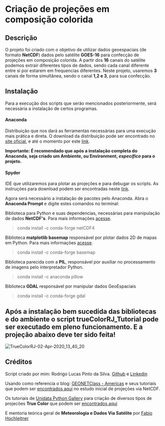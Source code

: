 # Criação de projeções em composição colorida

## Descrição
O projeto foi criado com o objetivo de utilizar dados geoespaciais (de formato **NetCDF**) dados pelo satélite **GOES-16** para confecção de projeções em composição colorida. A partir dos **16** canais do satélite podemos extrair diferentes tipos de dados, sendo cada canal diferente entre si por estarem em frequencias diferentes.
Neste projeto, usaremos **3** canais de forma simultânea, sendo o canal **1,2 e 3**, para sua confecção.

## Instalação
Para a execução dos scripts que serão mencionados posteriormente, será necessária a instalação de certos programas.

#### Anaconda
Distribuição que nos dará as ferramentas necessárias para uma execução mais prática e direta.
O download da distribuição pode ser encontrado no [site oficial](https://www.anaconda.com), e até o momento por este [link](https://www.anaconda.com/distribution/#download-section).

**Importante: É recomendado que após a instalação completa do Anaconda, seja criado um Ambiente, ou Environment, _específico_ para o projeto.**
#### Spyder
IDE que utilizaremos para plotar as projeções e para debugar os scripts.
As instruções para download podem ser encontradas neste [link](https://docs.spyder-ide.org/installation.html).

Agora será necessário a instalação de pacotes pelo Anaconda. Abra o **Anaconda Prompt** e digite estes comandos no terminal:

Biblioteca para Python e suas dependencias, necessárias para manipulação de dados **NetCDF's**. Para mais informações [acesse](https://anaconda.org/anaconda/netcdf4).
> conda install -c conda-forge netCDF4

Biblioteca **matplotlib basemap** responsável por plotar dados 2D de mapas em Python. Para mais informações [acesse](https://matplotlib.org/basemap/index.html).
> conda install -c conda-forge basemap

Biblioteca parecida com a **PIL**, responsável por auxiliar no processamento de imagens pelo interpretador Python. 
> conda install -c anaconda pillow 

Biblioteca **GDAL** responsável por manipular dados GeoEspaciais
> conda install -c conda-forge gdal

## Após a instalação bem sucedida das bibliotecas e do ambiente o script trueColorRJ_Tutorial pode ser executado em pleno funcionamento. E a projeção abaixo deve ter sido feita!

![TrueColorRJ-02-Apr-2020_13_40_20](https://user-images.githubusercontent.com/56642493/89689233-56442c80-d8da-11ea-8df2-7e4c7990ada0.png)


## Créditos
Script criado por mim: Rodrigo Lucas Pinto da Silva. [Github](https://github.com/Rodrigo-lpds) e [Linkedin](https://www.linkedin.com/in/rodrigo-lucas-pinto-da-silva-3684a8179/)

Usando como referencia o blog: [GEONETClass - Americas](https://geonetcast.wordpress.com) e seus tutoriais que podem ser [encontrados aqui](https://geonetcast.wordpress.com/gnc-a-product-manipulation-tutorials/) no estudo inicial de projeções via NetCDF.

Os tutoriais de [Unidata Python Gallery](https://unidata.github.io/python-training/) para criação de diversos tipos de projecões **True Color** que podem ser [encontrados aqui](https://unidata.github.io/python-gallery/examples/mapping_GOES16_TrueColor.html)

E mentoria teórica geral de **Meteorologia e Dados Via Satélite** por [Fabio Hochleitner](https://www.linkedin.com/in/fabioh/) 
